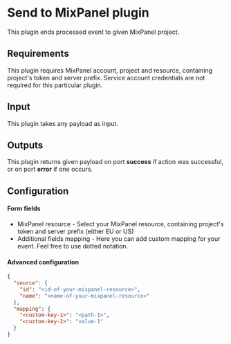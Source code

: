 # Send to MixPanel plugin

This plugin ends processed event to given MixPanel project.

## Requirements
This plugin requires MixPanel account, project and resource, containing project's token
and server prefix. Service account credentials are not required for this particular plugin.


## Input
This plugin takes any payload as input.

## Outputs
This plugin returns given payload on port **success** if action was successful, or on
port **error** if one occurs.

## Configuration

#### Form fields

- MixPanel resource - Select your MixPanel resource, containing project's token and server
  prefix (either EU or US)
- Additional fields mapping - Here you can add custom mapping for your event. Feel free to use dotted
  notation.

#### Advanced configuration

```json
{
  "source": {
    "id": "<id-of-your-mixpanel-resource>",
    "name": "<name-of-your-mixpanel-resource>"
  },
  "mapping": {
    "<custom-key-1>": "<path-1>",
    "<custom-key-2>": "value-1"
  }
}
```